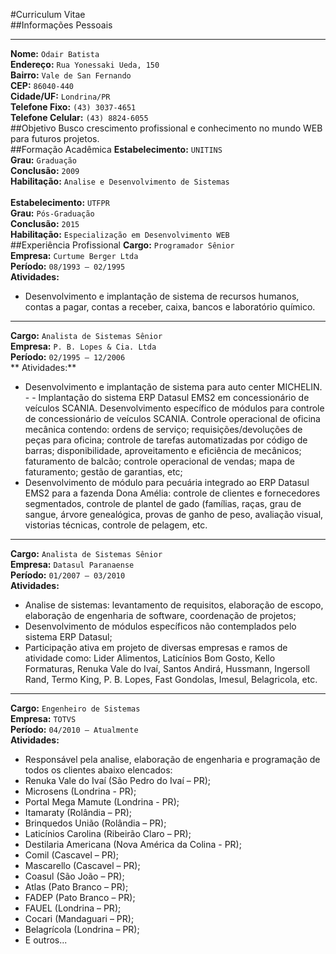 #Curriculum Vitae
<br>
##Informações Pessoais
___
**Nome:** `Odair Batista`<br />
**Endereço:** `Rua Yonessaki Ueda, 150`<br />
**Bairro:** `Vale de San Fernando`<br />
**CEP:** `86040-440`<br />
**Cidade/UF:** `Londrina/PR`<br />
**Telefone Fixo:** `(43) 3037-4651`<br />
**Telefone Celular:** `(43) 8824-6055`
<br />
##Objetivo
    Busco crescimento profissional e conhecimento no mundo WEB para futuros projetos.
<br />
##Formação Acadêmica
**Estabelecimento:** `UNITINS`<br />
**Grau:** `Graduação`<br />
**Conclusão:** `2009`<br />
**Habilitação:** `Analise e Desenvolvimento de Sistemas`<br />
<br />
**Estabelecimento:** `UTFPR`<br />
**Grau:** `Pós-Graduação`<br />
**Conclusão:** `2015`<br />
**Habilitação:** `Especialização em Desenvolvimento WEB`
<br />
##Experiência Profissional
**Cargo:** `Programador Sênior`<br />
**Empresa:** `Curtume Berger Ltda`<br />
**Período:** `08/1993 – 02/1995`<br />
**Atividades:**
<br />
- Desenvolvimento e implantação de sistema de recursos humanos, contas a pagar, contas a receber, caixa, bancos e laboratório químico.
___
**Cargo:** `Analista de Sistemas Sênior`<br />
**Empresa:** `P. B. Lopes & Cia. Ltda`<br />
**Período:** `02/1995 – 12/2006`<br />
** Atividades:**

- Desenvolvimento e implantação de sistema para auto center MICHELIN. - - Implantação do sistema ERP Datasul EMS2 em concessionário de veículos SCANIA. Desenvolvimento específico de módulos para controle de concessionário de veículos SCANIA. Controle operacional de oficina mecânica contendo: ordens de serviço; requisições/devoluções de peças para oficina; controle de tarefas automatizadas por código de barras; disponibilidade, aproveitamento e eficiência de mecânicos; faturamento de balcão; controle operacional de vendas; mapa de faturamento; gestão de garantias, etc;
- Desenvolvimento de módulo para pecuária integrado ao ERP Datasul EMS2 para a fazenda Dona Amélia: controle de clientes e fornecedores segmentados, controle de plantel de gado (famílias, raças, grau de sangue, árvore genealógica, provas de ganho de peso, avaliação visual, vistorias técnicas, controle de pelagem, etc.
___
**Cargo:** `Analista de Sistemas Sênior`<br />
**Empresa:** `Datasul Paranaense`<br />
**Período:** `01/2007 – 03/2010`<br />
**Atividades:**

- Analise de sistemas: levantamento de requisitos, elaboração de escopo, elaboração de engenharia de software, coordenação de projetos;
- Desenvolvimento de módulos específicos não contemplados pelo sistema ERP Datasul;
- Participação ativa em projeto de diversas empresas e ramos de atividade como: Lider Alimentos, Laticínios Bom Gosto, Kello Formaturas, Renuka Vale do Ivaí, Santos Andirá, Hussmann, Ingersoll Rand, Termo King, P. B. Lopes, Fast Gondolas, Imesul, Belagricola, etc.
___
**Cargo:** `Engenheiro de Sistemas`<br />
**Empresa:** `TOTVS`<br />
**Período:** `04/2010 – Atualmente`<br />
**Atividades:**

- Responsável pela analise, elaboração de engenharia e programação de todos os clientes abaixo elencados:
 - Renuka Vale do Ivaí (São Pedro do Ivaí – PR);
 - Microsens (Londrina - PR);
 - Portal Mega Mamute (Londrina - PR);
 - Itamaraty (Rolândia – PR);
 - Brinquedos União (Rolândia – PR);
 - Laticínios Carolina (Ribeirão Claro – PR);
 - Destilaria Americana (Nova América da Colina - PR);
 - Comil (Cascavel – PR);
 - Mascarello (Cascavel – PR);
 - Coasul (São João – PR);
 - Atlas (Pato Branco – PR);
 - FADEP (Pato Branco – PR);
 - FAUEL (Londrina – PR);
 - Cocari (Mandaguari – PR);
 - Belagrícola (Londrina – PR);
 - E outros...
